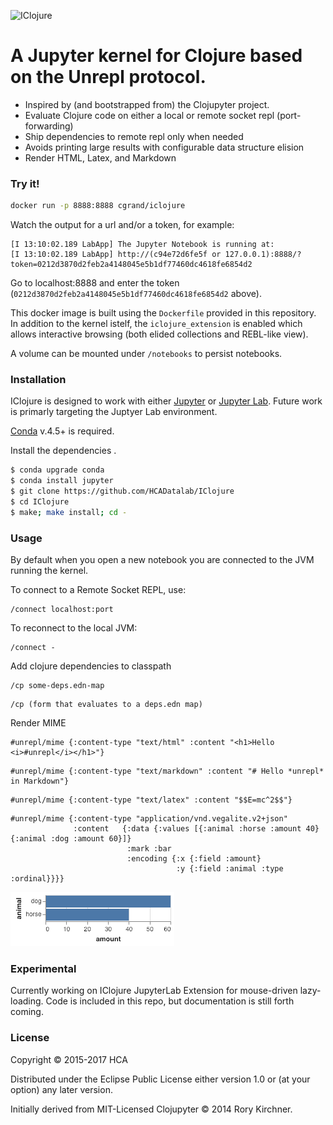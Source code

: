 ![IClojure](https://i.imgur.com/PkyAoD7.png)
# A Jupyter kernel for Clojure based on the Unrepl protocol.
  - Inspired by (and bootstrapped from) the Clojupyter project.
  - Evaluate Clojure code on either a local or remote socket repl (port-forwarding)
  - Ship dependencies to remote repl only when needed
  - Avoids printing large results with configurable data structure elision
  - Render HTML, Latex, and Markdown

### Try it!

```sh
docker run -p 8888:8888 cgrand/iclojure
```

Watch the output for a url and/or a token, for example:
```
[I 13:10:02.189 LabApp] The Jupyter Notebook is running at:
[I 13:10:02.189 LabApp] http://(c94e72d6fe5f or 127.0.0.1):8888/?token=0212d3870d2feb2a4148045e5b1df77460dc4618fe6854d2
```

Go to localhost:8888 and enter the token (`0212d3870d2feb2a4148045e5b1df77460dc4618fe6854d2` above).

This docker image is built using the `Dockerfile` provided in this repository. In addition to the kernel istelf, the `iclojure_extension` is enabled which allows interactive browsing (both elided collections and REBL-like view).

A volume can be mounted under `/notebooks` to persist notebooks.

### Installation

IClojure is designed to work with either [Jupyter](https://github.com/jupyter/notebook) or [Jupyter Lab](https://github.com/jupyterlab/jupyterlab).  Future work is primarly targeting the Juptyer Lab environment.

[Conda](https://conda.io/docs/user-guide/install/index.html) v.4.5+ is required.

Install the dependencies .

```sh
$ conda upgrade conda
$ conda install jupyter
$ git clone https://github.com/HCADatalab/IClojure
$ cd IClojure
$ make; make install; cd -
```
### Usage
By default when you open a new notebook you are connected to the JVM running the kernel.

To connect to a Remote Socket REPL, use:
```Connect to a Remote Socket REPL
/connect localhost:port
```

To reconnect to the local JVM:
```Connect to Local JVM
/connect -
```

Add clojure dependencies to classpath
```
/cp some-deps.edn-map
```
```
/cp (form that evaluates to a deps.edn map)
```

Render MIME
```
#unrepl/mime {:content-type "text/html" :content "<h1>Hello <i>#unrepl</i></h1>"}
```
```
#unrepl/mime {:content-type "text/markdown" :content "# Hello *unrepl* in Markdown"}
```
```
#unrepl/mime {:content-type "text/latex" :content "$$E=mc^2$$"}
```
```
#unrepl/mime {:content-type "application/vnd.vegalite.v2+json"
              :content   {:data {:values [{:animal :horse :amount 40}{:animal :dog :amount 60}]}
                          :mark :bar
                          :encoding {:x {:field :amount} 
                                     :y {:field :animal :type :ordinal}}}}
```
![Alt text](images/vega-lite-bar-plot.png)

### Experimental
Currently working on IClojure JupyterLab Extension for mouse-driven lazy-loading.  Code is included in this repo, but documentation is still forth coming.

### License

Copyright © 2015-2017 HCA

Distributed under the Eclipse Public License either version 1.0 or (at your option) any later version.

Initially derived from MIT-Licensed Clojupyter © 2014 Rory Kirchner. 
